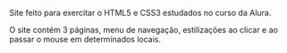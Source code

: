 Site feito para exercitar o HTML5 e CSS3 estudados no curso da Alura.

O site contém 3 páginas, menu de navegação, estilizações ao clicar e ao passar o mouse em determinados locais.
